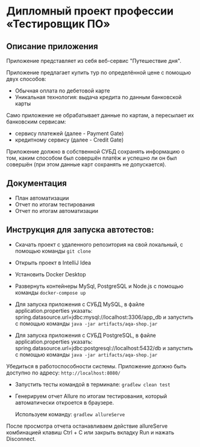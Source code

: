 # Дипломный проект профессии «Тестировщик ПО»
## Описание приложения

Приложение представляет из себя веб-сервис "Путешествие дня".

Приложение предлагает купить тур по определённой цене с помощью двух способов:

* Обычная оплата по дебетовой карте
* Уникальная технология: выдача кредита по данным банковской карты

Само приложение не обрабатывает данные по картам, а пересылает их банковским сервисам:

* сервису платежей (далее - Payment Gate)
* кредитному сервису (далее - Credit Gate)

Приложение должно в собственной СУБД сохранять информацию о том, каким способом был совершён платёж и успешно ли он был совершён (при этом данные карт сохранять не допускается).

## Документация 
* План автоматизации
* Отчет по итогам тестирования
* Отчет по итогам автоматизации

## Инструкция для запуска автотестов:

* Скачать проект с удаленного репозитория на свой локальный, с помощью команды `git clone`

* Открыть проект в IntelliJ Idea
* Установить Docker Desktop
* Развернуть контейнеры MySql, PostgreSQL и Node.js с помощью команды `docker-compose up`
* Для запуска приложения с СУБД MySQL, в файле application.properties указать: spring.datasource.url=jdbc:mysql://localhost:3306/app_db
и запустить с помощью команды `java -jar artifacts/aqa-shop.jar`

* Для запуска приложения с СУБД PostgreSQL, в файле application.properties указать: spring.datasource.url=jdbc:postgresql://localhost:5432/db
  и запустить с помощью команды `java -jar artifacts/aqa-shop.jar`

Убедиться в работоспособности системы. Приложение должно быть доступно по адресу:
`http://localhost:8080/`
* Запустить тесты командой в терминале: `gradlew clean test`
* Генерируем отчет Allure по итогам тестирования, который автоматически откроется в браузере.

  Используем команду: `gradlew allureServe` 

После просмотра отчета останавливаем действие allureServe комбинацией клавиш Ctrl + C или закрыть вкладку Run и нажать Disconnect.